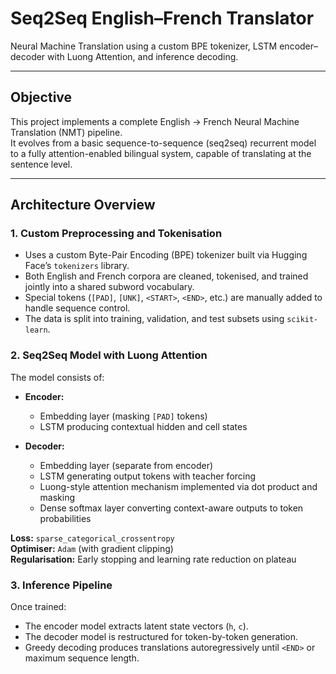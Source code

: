 # Seq2Seq English–French Translator  
Neural Machine Translation using a custom BPE tokenizer, LSTM encoder–decoder with Luong Attention, and inference decoding.

---

## Objective

This project implements a complete English → French Neural Machine Translation (NMT) pipeline.  
It evolves from a basic sequence-to-sequence (seq2seq) recurrent model to a fully attention-enabled bilingual system, capable of translating at the sentence level.

---

## Architecture Overview

### 1. Custom Preprocessing and Tokenisation
- Uses a custom Byte-Pair Encoding (BPE) tokenizer built via Hugging Face’s `tokenizers` library.  
- Both English and French corpora are cleaned, tokenised, and trained jointly into a shared subword vocabulary.  
- Special tokens (`[PAD]`, `[UNK]`, `<START>`, `<END>`, etc.) are manually added to handle sequence control.  
- The data is split into training, validation, and test subsets using `scikit-learn`.

### 2. Seq2Seq Model with Luong Attention
The model consists of:

- **Encoder:**  
  - Embedding layer (masking `[PAD]` tokens)  
  - LSTM producing contextual hidden and cell states  

- **Decoder:**  
  - Embedding layer (separate from encoder)  
  - LSTM generating output tokens with teacher forcing  
  - Luong-style attention mechanism implemented via dot product and masking  
  - Dense softmax layer converting context-aware outputs to token probabilities  

**Loss:** `sparse_categorical_crossentropy`  
**Optimiser:** `Adam` (with gradient clipping)  
**Regularisation:** Early stopping and learning rate reduction on plateau  

### 3. Inference Pipeline
Once trained:
- The encoder model extracts latent state vectors (`h`, `c`).  
- The decoder model is restructured for token-by-token generation.  
- Greedy decoding produces translations autoregressively until `<END>` or maximum sequence length.
